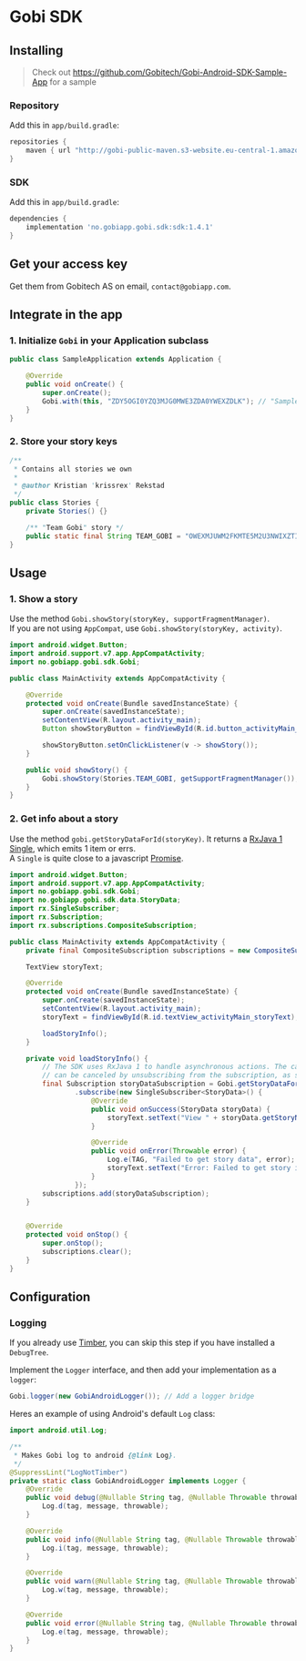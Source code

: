 # Gobi SDK


## Installing

> Check out https://github.com/Gobitech/Gobi-Android-SDK-Sample-App for a sample

### Repository

Add this in `app/build.gradle`:

```groovy
repositories {
    maven { url "http://gobi-public-maven.s3-website.eu-central-1.amazonaws.com/" }
}
```

### SDK

Add this in `app/build.gradle`:
```groovy
dependencies {
    implementation 'no.gobiapp.gobi.sdk:sdk:1.4.1'
}
```

## Get your access key

Get them from Gobitech AS on email, `contact@gobiapp.com`.

## Integrate in the app

### 1. Initialize `Gobi` in your Application subclass

```java
public class SampleApplication extends Application {

    @Override
    public void onCreate() {
        super.onCreate();
        Gobi.with(this, "ZDY5OGI0YZQ3MJG0MWE3ZDA0YWEXZDLK"); // "Sample SDK app" customer
    }    
}
```

### 2. Store your story keys

```java
/**
 * Contains all stories we own
 *
 * @author Kristian 'krissrex' Rekstad
 */
public class Stories {
    private Stories() {}

    /** "Team Gobi" story */
    public static final String TEAM_GOBI = "OWEXMJUWM2FKMTE5M2U3NWIXZTIZZDK0NJQ2NJUYNZRKOGZHNZM1ZJFINWVHMJBK";
}
```

## Usage
### 1. Show a story

Use the method `Gobi.showStory(storyKey, supportFragmentManager)`.  
If you are not using `AppCompat`, use `Gobi.showStory(storyKey, activity)`.

```java
import android.widget.Button;
import android.support.v7.app.AppCompatActivity;
import no.gobiapp.gobi.sdk.Gobi;

public class MainActivity extends AppCompatActivity {

    @Override
    protected void onCreate(Bundle savedInstanceState) {
        super.onCreate(savedInstanceState);
        setContentView(R.layout.activity_main);
        Button showStoryButton = findViewById(R.id.button_activityMain_showStory);

        showStoryButton.setOnClickListener(v -> showStory());
    }

    public void showStory() {
        Gobi.showStory(Stories.TEAM_GOBI, getSupportFragmentManager());
    }
}
```

### 2. Get info about a story

Use the method `gobi.getStoryDataForId(storyKey)`. It returns a [RxJava 1](https://github.com/ReactiveX/RxJava/tree/1.x) [Single](https://static.javadoc.io/io.reactivex/rxjava/1.2.1/rx/Single.html),
which emits 1 item or errs.  
A `Single` is quite close to a javascript [Promise](https://developer.mozilla.org/en-US/docs/Web/JavaScript/Reference/Global_Objects/Promise).

```java
import android.widget.Button;
import android.support.v7.app.AppCompatActivity;
import no.gobiapp.gobi.sdk.Gobi;
import no.gobiapp.gobi.sdk.data.StoryData;
import rx.SingleSubscriber;
import rx.Subscription;
import rx.subscriptions.CompositeSubscription;

public class MainActivity extends AppCompatActivity {
    private final CompositeSubscription subscriptions = new CompositeSubscription();

    TextView storyText;

    @Override
    protected void onCreate(Bundle savedInstanceState) {
        super.onCreate(savedInstanceState);
        setContentView(R.layout.activity_main);
        storyText = findViewById(R.id.textView_activityMain_storyText);

        loadStoryInfo();
    }

    private void loadStoryInfo() {
        // The SDK uses RxJava 1 to handle asynchronous actions. The call to `getStoryDataForId`
        // can be canceled by unsubscribing from the subscription, as seen in `onStop`.
        final Subscription storyDataSubscription = Gobi.getStoryDataForId(Stories.TEAM_GOBI)
                .subscribe(new SingleSubscriber<StoryData>() {
                    @Override
                    public void onSuccess(StoryData storyData) {
                        storyText.setText("View " + storyData.getStoryName());
                    }

                    @Override
                    public void onError(Throwable error) {
                        Log.e(TAG, "Failed to get story data", error);
                        storyText.setText("Error: Failed to get story info");
                    }
                });
        subscriptions.add(storyDataSubscription);
    }


    @Override
    protected void onStop() {
        super.onStop();
        subscriptions.clear();
    }
}
```


## Configuration

### Logging

If you already use [Timber](https://github.com/JakeWharton/timber), you can skip this step if you have installed a `DebugTree`.

Implement the `Logger` interface, and then add your implementation as a `logger`:

```java
Gobi.logger(new GobiAndroidLogger()); // Add a logger bridge
```

Heres an example of using Android's default `Log` class:

```java
import android.util.Log;

/**
 * Makes Gobi log to android {@link Log}.
 */
@SuppressLint("LogNotTimber")
private static class GobiAndroidLogger implements Logger {
    @Override
    public void debug(@Nullable String tag, @Nullable Throwable throwable, @NonNull String message) {
        Log.d(tag, message, throwable);
    }

    @Override
    public void info(@Nullable String tag, @Nullable Throwable throwable, @NonNull String message) {
        Log.i(tag, message, throwable);
    }

    @Override
    public void warn(@Nullable String tag, @Nullable Throwable throwable, @NonNull String message) {
        Log.w(tag, message, throwable);
    }

    @Override
    public void error(@Nullable String tag, @Nullable Throwable throwable, @NonNull String message) {
        Log.e(tag, message, throwable);
    }
}
```
